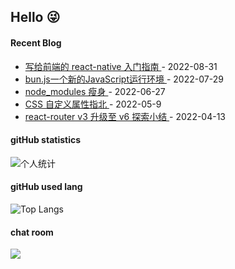 ## Hello 😜


#### Recent Blog  
 

* <a href='https://www.cnblogs.com/Grewer/p/16644855.html' target='_blank'>写给前端的 react-native 入门指南 </a> - 2022-08-31 
* <a href='https://www.cnblogs.com/Grewer/p/16534170.html' target='_blank'>bun.js一个新的JavaScript运行环境 </a> - 2022-07-29 
* <a href='https://www.cnblogs.com/Grewer/p/16418137.html' target='_blank'>node_modules 瘦身 </a> - 2022-06-27 
* <a href='https://www.cnblogs.com/Grewer/p/16251916.html' target='_blank'>CSS 自定义属性指北 </a> - 2022-05-9 
* <a href='https://www.cnblogs.com/Grewer/p/16142880.html' target='_blank'>react-router v3 升级至 v6 探索小结 </a> - 2022-04-13 



#### gitHub statistics

![个人统计](https://github-readme-stats.vercel.app/api?username=grewer&show_icons=true&icon_color=CE1D2D&text_color=718096&bg_color=ffffff&hide_title=true)


#### gitHub used lang

![Top Langs](https://github-readme-stats.vercel.app/api/top-langs/?username=grewer&layout=compact)


#### chat room
<a href="https://chat.getloli.com/room/@Grewer.github?title=Grewer-chatroom"><img src="https://chat.getloli.com/room/@Grewer.github/svg?width=600&height=280&limit=20&theme=light&title=Grewer@github:%20~&fontSize=13" align="left"></a>





